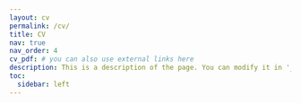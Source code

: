 ```yaml
---
layout: cv
permalink: /cv/
title: CV
nav: true
nav_order: 4
cv_pdf: # you can also use external links here
description: This is a description of the page. You can modify it in '_pages/cv.md'. You can also change or remove the top pdf download button.
toc:
  sidebar: left
---
```


